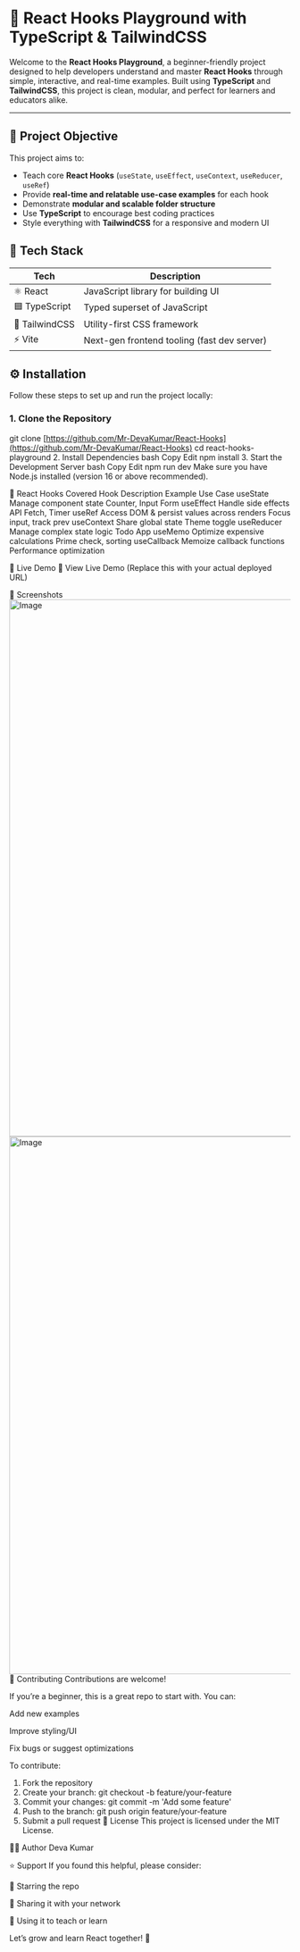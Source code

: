 # 🚀 React Hooks Playground with TypeScript & TailwindCSS

Welcome to the **React Hooks Playground**, a beginner-friendly project designed to help developers understand and master **React Hooks** through simple, interactive, and real-time examples. Built using **TypeScript** and **TailwindCSS**, this project is clean, modular, and perfect for learners and educators alike.

---

## 🧠 Project Objective

This project aims to:

- Teach core **React Hooks** (`useState`, `useEffect`, `useContext`, `useReducer`, `useRef`)
- Provide **real-time and relatable use-case examples** for each hook
- Demonstrate **modular and scalable folder structure**
- Use **TypeScript** to encourage best coding practices
- Style everything with **TailwindCSS** for a responsive and modern UI


## 🔧 Tech Stack

| Tech         | Description                                  |
|--------------|----------------------------------------------|
| ⚛️ React      | JavaScript library for building UI           |
| 🟦 TypeScript  | Typed superset of JavaScript                 |
| 🎨 TailwindCSS| Utility-first CSS framework                  |
| ⚡ Vite       | Next-gen frontend tooling (fast dev server)  |


## ⚙️ Installation

Follow these steps to set up and run the project locally:

### 1. Clone the Repository

git clone [https://github.com/Mr-DevaKumar/React-Hooks](https://github.com/Mr-DevaKumar/React-Hooks)
cd react-hooks-playground
2. Install Dependencies
bash
Copy
Edit
npm install
3. Start the Development Server
bash
Copy
Edit
npm run dev
Make sure you have Node.js installed (version 16 or above recommended).

🧪 React Hooks Covered
Hook	Description	Example Use Case
useState	Manage component state	Counter, Input Form
useEffect	Handle side effects	API Fetch, Timer
useRef	Access DOM & persist values across renders	Focus input, track prev
useContext	Share global state	Theme toggle
useReducer	Manage complex state logic	Todo App
useMemo	Optimize expensive calculations	Prime check, sorting
useCallback	Memoize callback functions	Performance optimization

🌈 Live Demo
🚀 View Live Demo
(Replace this with your actual deployed URL)

📸 Screenshots
<img width="1919" height="962" alt="Image" src="https://github.com/user-attachments/assets/717c2ca6-c01b-4907-9804-952e87a6242b" />
<img width="1919" height="963" alt="Image" src="https://github.com/user-attachments/assets/e29dbd21-05db-41da-a5f8-aaa917b3c58b" />
🤝 Contributing
Contributions are welcome!

If you’re a beginner, this is a great repo to start with. You can:

Add new examples

Improve styling/UI

Fix bugs or suggest optimizations

To contribute:

1. Fork the repository
2. Create your branch: git checkout -b feature/your-feature
3. Commit your changes: git commit -m 'Add some feature'
4. Push to the branch: git push origin feature/your-feature
5. Submit a pull request
📜 License
This project is licensed under the MIT License.

🙋‍♂️ Author
Deva Kumar

⭐ Support
If you found this helpful, please consider:

🌟 Starring the repo

🔁 Sharing it with your network

🧠 Using it to teach or learn

Let’s grow and learn React together! 💙
